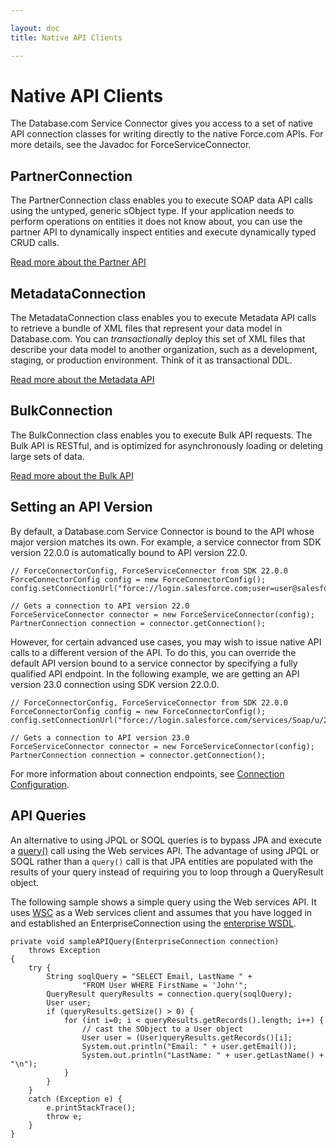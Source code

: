 ```yaml
---

layout: doc
title: Native API Clients

---
```

# Native API Clients

The Database.com Service Connector gives you access to a set of native API connection classes for writing directly to the native Force.com APIs. For more details, see the Javadoc for ForceServiceConnector.

## PartnerConnection

The PartnerConnection class enables you to execute SOAP data API calls using the untyped, generic sObject type. If your application needs to perform operations on entities it does not know about, you can use the partner API to dynamically inspect entities and execute dynamically typed CRUD calls.

[Read more about the Partner API](http://www.salesforce.com/us/developer/docs/api/index.htm)

## MetadataConnection

The MetadataConnection class enables you to execute Metadata API calls to retrieve a bundle of XML files that represent your data model in Database.com. You can _transactionally_ deploy this set of XML files that describe your data model to another organization, such as a development, staging, or production environment. Think of it as transactional DDL.

[Read more about the Metadata API](http://www.salesforce.com/us/developer/docs/api_meta/index.htm)

## BulkConnection

The BulkConnection class enables you to execute Bulk API requests. The Bulk API is RESTful, and is optimized for asynchronously loading or deleting large sets of data.

[Read more about the Bulk API](http://www.salesforce.com/us/developer/docs/api_asynch/)

<a name="setAPIversion"> </a>
## Setting an API Version

By default, a Database.com Service Connector is bound to the API whose major version matches its own. For example, a service connector from SDK version 22.0.0 is automatically bound to API version 22.0.

    // ForceConnectorConfig, ForceServiceConnector from SDK 22.0.0
    ForceConnectorConfig config = new ForceConnectorConfig();
    config.setConnectionUrl("force://login.salesforce.com;user=user@salesforcedoc.org;password=samplePassword");
 
    // Gets a connection to API version 22.0
    ForceServiceConnector connector = new ForceServiceConnector(config);
    PartnerConnection connection = connector.getConnection();

However, for certain advanced use cases, you may wish to issue native API calls to a different version of the API. To do this, you can override the default API version bound to a service connector by specifying a fully qualified API endpoint. In the following example, we are getting an API version 23.0 connection using SDK version 22.0.0.

    // ForceConnectorConfig, ForceServiceConnector from SDK 22.0.0
    ForceConnectorConfig config = new ForceConnectorConfig();
    config.setConnectionUrl("force://login.salesforce.com/services/Soap/u/23.0;user=user@salesforcedoc.org;password=samplePassword");
 
    // Gets a connection to API version 23.0
    ForceServiceConnector connector = new ForceServiceConnector(config);
    PartnerConnection connection = connector.getConnection();

For more information about connection endpoints, see [Connection Configuration](connection-url#configConnectionURL).

## API Queries

An alternative to using JPQL or SOQL queries is to bypass JPA and execute a [query()](http://www.salesforce.com/us/developer/docs/api/index_Left.htm#StartTopic=Content/sforce_api_calls_query.htm) call using the Web services API. The advantage of using JPQL or SOQL rather than a <code>query()</code> call is that JPA entities are
populated with the results of your query instead of requiring you to loop through a QueryResult object.

The following sample shows a simple query using the Web services API. It uses [WSC](http://code.google.com/p/sfdc-wsc/wiki/GettingStarted) as a Web services client and assumes
that you have logged in and established an EnterpriseConnection using the [enterprise WSDL](http://www.salesforce.com/us/developer/docs/api/index_Left.htm#StartTopic=Content/sforce_api_quickstart_intro.htm#enterprise_wsdl).

    private void sampleAPIQuery(EnterpriseConnection connection)
        throws Exception
    {
        try {
            String soqlQuery = "SELECT Email, LastName " +
                    "FROM User WHERE FirstName = 'John'";
            QueryResult queryResults = connection.query(soqlQuery);
            User user;
            if (queryResults.getSize() > 0) {
                for (int i=0; i < queryResults.getRecords().length; i++) {
                    // cast the SObject to a User object
                    User user = (User)queryResults.getRecords()[i];
                    System.out.println("Email: " + user.getEmail());
                    System.out.println("LastName: " + user.getLastName() + "\n");
                }
            }
        }
        catch (Exception e) {
            e.printStackTrace();
            throw e;
        }
    }
    
